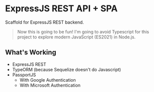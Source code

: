 # ExpressJS REST API + SPA

Scaffold for ExpressJS REST backend.

> Now this is going to be fun!  I'm going to avoid Typescript for this project to explore modern JavaScript (ES2021) in Node.js.

## What's Working

- ExpressJS REST
- TypeORM (because Sequelize doesn't do Javascript)
- PassportJS
    - With Google Authentication
    - With Microsoft Authentication